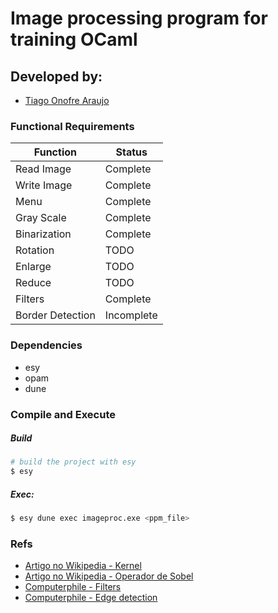 # Image processing program for training OCaml

## Developed by:

* [Tiago Onofre Araujo](https://github.com/OnofreTZK)

### Functional Requirements
   Function | Status
   ------------ | -------------
   Read Image | Complete
   Write Image | Complete
   Menu | Complete
   Gray Scale | Complete
   Binarization | Complete
   Rotation  | TODO 
   Enlarge| TODO
   Reduce | TODO
   Filters | Complete
   Border Detection | Incomplete

### Dependencies
- esy
- opam
- dune

### Compile and Execute

##### Build
```bash
# build the project with esy
$ esy
```

##### Exec:
```bash
$ esy dune exec imageproc.exe <ppm_file>
```

### Refs
* [Artigo no Wikipedia - Kernel](https://en.wikipedia.org/wiki/Kernel_(image_processing))
* [Artigo no Wikipedia - Operador de Sobel](https://en.wikipedia.org/wiki/Sobel_operator)
* [Computerphile - Filters](https://www.youtube.com/watch?v=C_zFhWdM4ic)
* [Computerphile - Edge detection](https://www.youtube.com/watch?v=uihBwtPIBxM)      
      
